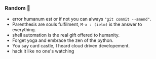 ### Random 👋

* error humanum est or if not you can always `"git commit --amend"`.
* Parenthesis are souls fulfilment, `M-x : (ielm)` is the answer to everything.
* shell automation is the real gift offered to humanity.
* Forget yoga and embrace the zen of the python.
* You say card castle, I heard cloud driven developement.
* hack it like no one's watching
